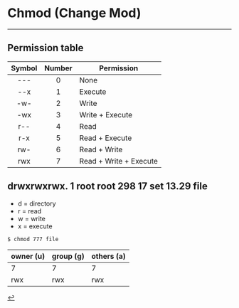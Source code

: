 # Chmod (Change Mod)
---
## Permission table

|Symbol|Number|Permission|
|:----:|:----:|----------|
|---|0|None|
|--x|1|Execute|
|-w-|2|Write|
|-wx|3|Write + Execute|
|r--|4|Read|
|r-x|5|Read + Execute|
|rw-|6|Read + Write|
|rwx|7|Read + Write + Execute|

## drwxrwxrwx. 1 root root 298 17 set 13.29 file
- d = directory
- r = read
- w = write
- x = execute

```bash
$ chmod 777 file
```

|owner (u)|group (g)|others (a)|
|---------|---------|----------|
| 7 | 7 | 7 |
|rwx|rwx|rwx|

[↩️](../Linux.html)
